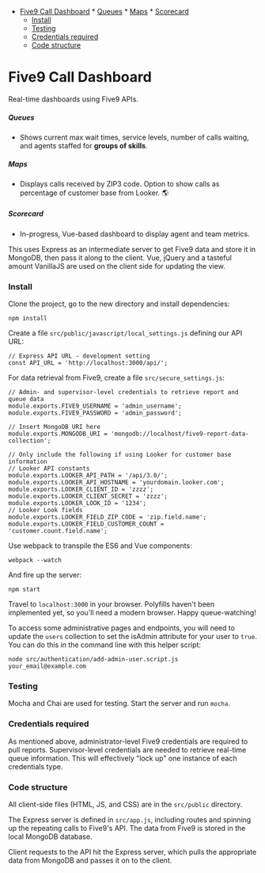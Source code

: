 - [Five9 Call Dashboard](#five9-call-dashboard)
        * [Queues](#queues)
        * [Maps](#maps)
        * [Scorecard](#scorecard)
    + [Install](#install)
    + [Testing](#testing)
    + [Credentials required](#credentials-required)
    + [Code structure](#code-structure)

# Five9 Call Dashboard
Real-time dashboards using Five9 APIs.

##### Queues
* Shows current max wait times, service levels, number of calls waiting, and agents staffed for __groups of skills__.

##### Maps
* Displays calls received by ZIP3 code. Option to show calls as percentage of customer base from Looker.
:earth_americas:

##### Scorecard
* In-progress, Vue-based dashboard to display agent and team metrics.

This uses Express as an intermediate server to get Five9 data and store it in MongoDB, then pass it along to the client. Vue, jQuery and a tasteful amount VanillaJS are used on the client side for updating the view.


### Install
Clone the project, go to the new directory and install dependencies:

```
npm install
```

Create a file `src/public/javascript/local_settings.js` defining our API URL:

```
// Express API URL - development setting
const API_URL = 'http://localhost:3000/api/';
```

For data retrieval from Five9, create a file `src/secure_settings.js`:

```
// Admin- and supervisor-level credentials to retrieve report and queue data
module.exports.FIVE9_USERNAME = 'admin_username';
module.exports.FIVE9_PASSWORD = 'admin_password';

// Insert MongoDB URI here
module.exports.MONGODB_URI = 'mongodb://localhost/five9-report-data-collection';

// Only include the following if using Looker for customer base information
// Looker API constants
module.exports.LOOKER_API_PATH = '/api/3.0/';
module.exports.LOOKER_API_HOSTNAME = 'yourdomain.looker.com';
module.exports.LOOKER_CLIENT_ID = 'zzzz';
module.exports.LOOKER_CLIENT_SECRET = 'zzzz';
module.exports.LOOKER_LOOK_ID = '1234';
// Looker Look fields
module.exports.LOOKER_FIELD_ZIP_CODE = 'zip.field.name';
module.exports.LOOKER_FIELD_CUSTOMER_COUNT = 'customer.count.field.name';
```

Use webpack to transpile the ES6 and Vue components:

```
webpack --watch
```

And fire up the server:

```
npm start
```

Travel to `localhost:3000` in your browser. Polyfills haven't been implemented yet, so you'll need a modern browser. Happy queue-watching!

To access some administrative pages and endpoints, you will need to update the `users` collection to set the isAdmin attribute for your user to `true`. You can do this in the command line with this helper script:

```
node src/authentication/add-admin-user.script.js your_email@example.com
```


### Testing
Mocha and Chai are used for testing. Start the server and run `mocha`.


### Credentials required
As mentioned above, administrator-level Five9 credentials are required to pull reports. Supervisor-level credentials are needed to retrieve real-time queue information. This will effectively "lock up" one instance of each credentials type.


### Code structure
All client-side files (HTML, JS, and CSS) are in the `src/public` directory.

The Express server is defined in `src/app.js`, including routes and spinning up the repeating calls to Five9's API. The data from Five9 is stored in the local MongoDB database.

Client requests to the API hit the Express server, which pulls the appropriate data from MongoDB and passes it on to the client.
